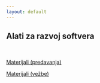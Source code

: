 ```yaml
---
layout: default
---
```


## Alati za razvoj softvera

<br>

[Materijali (predavanja)](https://matf.cukic.co/?content=azrs)

[Materijali (vežbe)](https://gitlab.com/matf-bg-ac-rs/course-azrs/MATF-AZRS)
